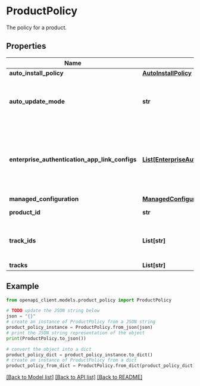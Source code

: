 # ProductPolicy

The policy for a product.

## Properties

Name | Type | Description | Notes
------------ | ------------- | ------------- | -------------
**auto_install_policy** | [**AutoInstallPolicy**](AutoInstallPolicy.md) |  | [optional] 
**auto_update_mode** | **str** | The auto-update mode for the product. When autoUpdateMode is used, it always takes precedence over the user&#39;s choice. So when a user makes changes to the device settings manually, these changes are ignored. | [optional] 
**enterprise_authentication_app_link_configs** | [**List[EnterpriseAuthenticationAppLinkConfig]**](EnterpriseAuthenticationAppLinkConfig.md) | An authentication URL configuration for the authenticator app of an identity provider. This helps to launch the identity provider&#39;s authenticator app during the authentication happening in a private app using Android WebView. Authenticator app should already be the default handler for the authentication url on the device. | [optional] 
**managed_configuration** | [**ManagedConfiguration**](ManagedConfiguration.md) |  | [optional] 
**product_id** | **str** | The ID of the product. For example, \&quot;app:com.google.android.gm\&quot;. | [optional] 
**track_ids** | **List[str]** | Grants the device visibility to the specified product release track(s), identified by trackIds. The list of release tracks of a product can be obtained by calling Products.Get. | [optional] 
**tracks** | **List[str]** | Deprecated. Use trackIds instead. | [optional] 

## Example

```python
from openapi_client.models.product_policy import ProductPolicy

# TODO update the JSON string below
json = "{}"
# create an instance of ProductPolicy from a JSON string
product_policy_instance = ProductPolicy.from_json(json)
# print the JSON string representation of the object
print(ProductPolicy.to_json())

# convert the object into a dict
product_policy_dict = product_policy_instance.to_dict()
# create an instance of ProductPolicy from a dict
product_policy_from_dict = ProductPolicy.from_dict(product_policy_dict)
```
[[Back to Model list]](../README.md#documentation-for-models) [[Back to API list]](../README.md#documentation-for-api-endpoints) [[Back to README]](../README.md)


